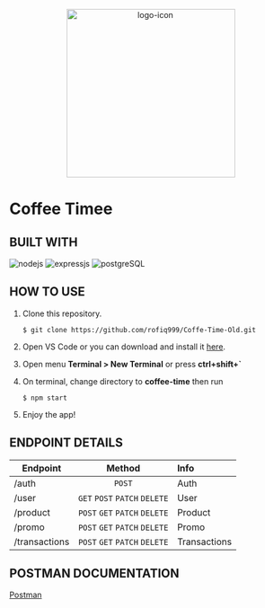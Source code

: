 <p align="center">
  <img src="public\images\coffee time.png" width=300 alt="logo-icon" />
  <h1 align='center'></h1>
</p>

# Coffee Timee

</div>

## BUILT WITH

![nodejs](https://img.shields.io/badge/nodejs-18-brightgreen)
![expressjs](https://img.shields.io/badge/expressjs-4-lightgrey)
![postgreSQL](https://img.shields.io/badge/postgreSQL-14-blue)

## HOW TO USE

1. Clone this repository.

   ```
   $ git clone https://github.com/rofiq999/Coffe-Time-Old.git
   ```

2. Open VS Code or you can download and install it [here](https://code.visualstudio.com/).

3. Open menu **Terminal > New Terminal** or press **ctrl+shift+`**

4. On terminal, change directory to **coffee-time** then run

   ```
   $ npm start
   ```

5. Enjoy the app!

## ENDPOINT DETAILS

| Endpoint      |            Method             | Info         |
| ------------- | :---------------------------: | :----------- |
| /auth         |            `POST`             | Auth         |
| /user         | `GET` `POST` `PATCH` `DELETE` | User         |
| /product      | `POST` `GET` `PATCH` `DELETE` | Product      |
| /promo        | `POST` `GET` `PATCH` `DELETE` | Promo        |
| /transactions | `POST` `GET` `PATCH` `DELETE` | Transactions |

## POSTMAN DOCUMENTATION

[Postman](https://documenter.getpostman.com/view/23706932/2s83zjqN3E)
